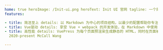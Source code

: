 ```yaml
---
home: true heroImage: /Init-ui.png heroText: Init UI 官网 tagline: 一个简单好用的 UI 组件库 actionText: 快速上手 → actionLink: /install/
features:

- title: 简洁至上 details: 以 Markdown 为中心的项目结构，以最少的配置帮助你专注于写作。
- title: Vue驱动 details: 享受 Vue + webpack 的开发体验，在 Markdown 中使用 Vue 组件，同时可以使用 Vue 来开发自定义主题。
- title: 高性能 details: VuePress 为每个页面预渲染生成静态的 HTML，同时在页面被加载的时候，将作为 SPA 运行。 footer: MIT Licensed | Copyright ©
  2020-present McCall Wang

---
```

